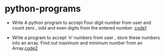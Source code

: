 # python-programs
- Write A python program to accept Four digit number from user and count zero , odd and even digits from the entered number. [code1]

- Write a program to accept ‘n’ numbers from user , store these numbers into an array. Find out maximum and minimum number from an Array.[code2]

[code1]:https://github.com/tech18/python-programs/blob/0e713ff94c45cf337b5881dd4c191b87de312fa4/Q1%20-%20Four%20Digit%20Number%20-%20Zero,%20Odd,%20Even%20check.py 
[code2]:https://github.com/tech18/python-programs/blob/main/Q2%20-%20Find%20out%20maximum%20and%20minimum%20number.py
